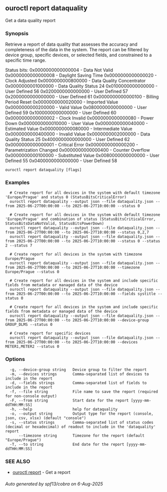 ## ouroctl report dataquality

Get a data quality report

### Synopsis

Retrieve a report of data quality that assesses the accuracy and completeness of the data in the system.
The report can be filtered by device group, specific devices, or selected fields, and constrained to a specific time range.

Status bits:
0x0000000000000004 - Data Not Valid
0x0000000000000008 - Daylight Saving Time
0x0000000000000020 - Clock Adjusted
0x0000000000800000 - Data Quality Concentrator
0x0000000001000000 - Data Quality Status 24
0x0100000000000000 - User Defined 56
0x0200000000000000 - User Defined 57
0x2000000000000000 - User Defined 61
0x0000000000000100 - Billing Period Reset
0x0000000000020000 - Imported Value
0x0000000000200000 - Valid Value
0x0800000000000000 - User Defined 59
0x1000000000000000 - User Defined 60
0x0000000000000002 - Clock Invalid
0x0000000000000080 - Power Down
0x0000000000010000 - User Value
0x0000000000040000 - Estimated Value
0x0000000000080000 - Intermediate Value
0x0000000000400000 - Invalid Value
0x0000000002000000 - Data Quality Status 25
0x4000000000000000 - User Defined 62
0x0000000000000001 - Critical Error
0x0000000000000200 - Parametrization Changed
0x0000000000000400 - Counter Overflow
0x0000000000100000 - Substituted Value
0x0080000000000000 - User Defined 55
0x0400000000000000 - User Defined 58


```
ouroctl report dataquality [flags]
```

### Examples

```
  # Create report for all devices in the system with default timezone 'Europe/Prague' and status 0 (StatusBitsCriticalError)
  ouroctl report dataquality --output json --file dataquality.json --from 2025-06-27T00:00:00 --to 2025-06-27T10:00:00 --status 0

  # Create report for all devices in the system with default timezone 'Europe/Prague' and combination of status (StatusBitsCriticalError, StatusBitsDataNotValid, StatusBitsPowerDown)
  ouroctl report dataquality --output json --file dataquality.json --from 2025-06-27T00:00:00 --to 2025-06-27T10:00:00 --status 0,2,7
  ouroctl report dataquality --output json --file dataquality.json --from 2025-06-27T00:00:00 --to 2025-06-27T10:00:00 --status 0 --status 2 --status 7

  # Create report for all devices in the system with timezone Europe/Prague
  ouroctl report dataquality --output json --file dataquality.json --from 2025-06-27T00:00:00 --to 2025-06-27T10:00:00 --timezone Europe/Prague --status 0

  # Create report for all devices in the system and include specific fields from metadata or managed data of the device
  ouroctl report dataquality --output json --file dataquality.json --from 2025-06-27T00:00:00 --to 2025-06-27T10:00:00 --fields systitle --status 0

  # Create report for all devices in the system and include specific fields from metadata or managed data of the device
  ouroctl report dataquality --output json --file dataquality.json --from 2025-06-27T00:00:00 --to 2025-06-27T10:00:00 --device-group GROUP_DLMS --status 0

  # Create report for specific devices
  ouroctl report dataquality --output json --file dataquality.json --from 2025-06-27T00:00:00 --to 2025-06-27T10:00:00 --devices METER1,METER2 --status 0
```

### Options

```
  -g, --device-group string   Device group to filter the report
  -m, --devices strings       Comma-separated list of devices to include in the report
  -d, --fields strings        Comma-separated list of fields to include in the report
  -f, --file string           File name to save the report (required for non-console output)
  -F, --from string           Start date for the report [yyyy-mm-ddTHH:MM:SS]
  -h, --help                  help for dataquality
  -o, --output string         Output type for the report (console, json, csv, xlsx) (default "console")
  -s, --status strings        Comma-separated list of status codes (decimal or hexadecimal) of readout to include in the 'dataquality' report
      --timezone string       Timezone for the report (default "Europe/Prague")
  -T, --to string             End date for the report [yyyy-mm-ddTHH:MM:SS]
```

### SEE ALSO

* [ouroctl report](ouroctl_report.md)	 - Get a report

###### Auto generated by spf13/cobra on 6-Aug-2025
